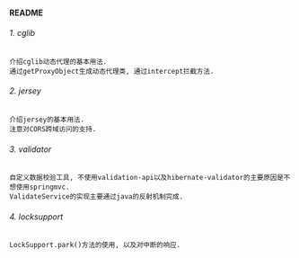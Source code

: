 ####  README

######  1.  cglib 
    介绍cglib动态代理的基本用法.  
    通过getProxyObject生成动态代理类, 通过intercept拦截方法.

######  2.  jersey
    介绍jersey的基本用法.  
    注意对CORS跨域访问的支持.

######  3.  validator
    自定义数据校验工具, 不使用validation-api以及hibernate-validator的主要原因是不想使用springmvc.  
    ValidateService的实现主要通过java的反射机制完成.

######  4.  locksupport
    LockSupport.park()方法的使用, 以及对中断的响应.